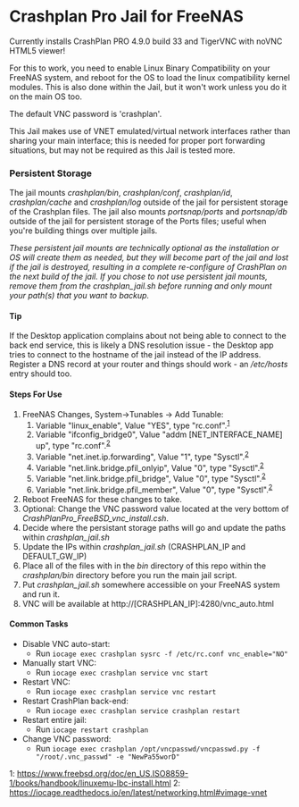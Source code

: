 # Crashplan Pro Jail for FreeNAS

Currently installs CrashPlan PRO 4.9.0 build 33 and TigerVNC with noVNC HTML5 viewer!

For this to work, you need to enable Linux Binary Compatibility on your FreeNAS system, and reboot for the OS to load the linux compatibility kernel modules. This is also done within the Jail, but it won't work unless you do it on the main OS too. 

The default VNC password is 'crashplan'.

This Jail makes use of VNET emulated/virtual network interfaces rather than sharing your main interface; this is needed for proper port forwarding situations, but may not be required as this Jail is tested more.

### Persistent Storage
The jail mounts _crashplan/bin_, _crashplan/conf_, _crashplan/id_, _crashplan/cache_ and _crashplan/log_ outside of the jail for persistent storage of the Crashplan files.
The jail also mounts _portsnap/ports_ and _portsnap/db_ outside of the jail for persistent storage of the Ports files; useful when you're building things over multiple jails.

_These persistent jail mounts are technically optional as the installation or OS will create them as needed, but they will become part of the jail and lost if the jail is destroyed, resulting in a complete re-configure of CrashPlan on the next build of the jail. If you chose to not use persistent jail mounts, remove them from the crashplan_jail.sh before running and only mount your path(s) that you want to backup._

#### Tip
If the Desktop application complains about not being able to connect to the back end service, this is likely a DNS resolution issue - the Desktop app tries to connect to the hostname of the jail instead of the IP address. Register a DNS record at your router and things should work - an _/etc/hosts_ entry should too.

#### Steps For Use
1. FreeNAS Changes, System->Tunables -> Add Tunable:
   1. Variable "linux_enable", Value "YES", type "rc.conf".<sup>[1](#linux_enable)</sup>
   1. Variable "ifconfig_bridge0", Value "addm [NET_INTERFACE_NAME] up", type "rc.conf".<sup>[2](#vnet)</sup>
   1. Variable "net.inet.ip.forwarding", Value "1", type "Sysctl".<sup>[2](#vnet)</sup>
   1. Variable "net.link.bridge.pfil_onlyip", Value "0", type "Sysctl".<sup>[2](#vnet)</sup>
   1. Variable "net.link.bridge.pfil_bridge", Value "0", type "Sysctl".<sup>[2](#vnet)</sup>
   1. Variable "net.link.bridge.pfil_member", Value "0", type "Sysctl".<sup>[2](#vnet)</sup>
1. Reboot FreeNAS for these changes to take.
1. Optional: Change the VNC password value located at the very bottom of _CrashPlanPro_FreeBSD_vnc_install.csh_.
1. Decide where the persistant storage paths will go and update the paths within _crashplan_jail.sh_ 
1. Update the IPs within _crashplan_jail.sh_ (CRASHPLAN_IP and DEFAULT_GW_IP)
1. Place all of the files with in the _bin_ directory of this repo within the _crashplan/bin_ directory before you run the main jail script.
1. Put _crashplan_jail.sh_ somewhere accessible on your FreeNAS system and run it.
1. VNC will be available at http://[CRASHPLAN_IP]:4280/vnc_auto.html

#### Common Tasks
- Disable VNC auto-start:
  - Run `iocage exec crashplan sysrc -f /etc/rc.conf vnc_enable="NO"`
- Manually start VNC: 
  - Run `iocage exec crashplan service vnc start`
- Restart VNC:
  - Run `iocage exec crashplan service vnc restart`
- Restart CrashPlan back-end:
  - Run `iocage exec crashplan service crashplan restart`
- Restart entire jail:
  - Run `iocage restart crashplan`
- Change VNC password:
  - Run `iocage exec crashplan /opt/vncpasswd/vncpasswd.py -f "/root/.vnc_passwd" -e "NewPa55worD"`
  
<a name="linux_enable">1</a>: https://www.freebsd.org/doc/en_US.ISO8859-1/books/handbook/linuxemu-lbc-install.html
<a name="vnet">2</a>: https://iocage.readthedocs.io/en/latest/networking.html#vimage-vnet

